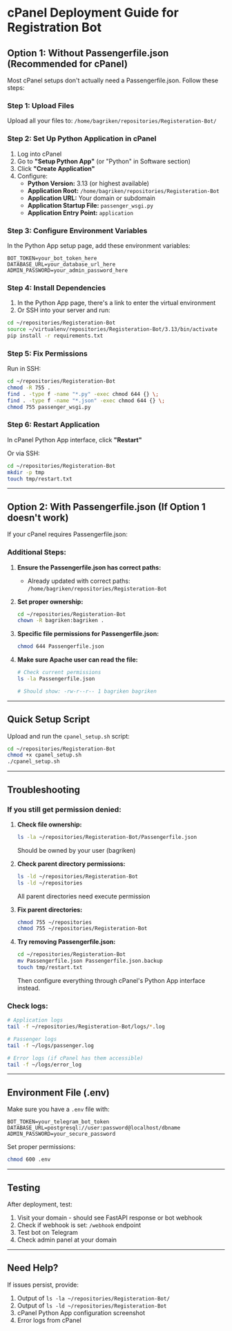# cPanel Deployment Guide for Registration Bot

## Option 1: Without Passengerfile.json (Recommended for cPanel)

Most cPanel setups don't actually need a Passengerfile.json. Follow these steps:

### Step 1: Upload Files
Upload all your files to: `/home/bagriken/repositories/Registeration-Bot/`

### Step 2: Set Up Python Application in cPanel
1. Log into cPanel
2. Go to **"Setup Python App"** (or "Python" in Software section)
3. Click **"Create Application"**
4. Configure:
   - **Python Version:** 3.13 (or highest available)
   - **Application Root:** `/home/bagriken/repositories/Registeration-Bot`
   - **Application URL:** Your domain or subdomain
   - **Application Startup File:** `passenger_wsgi.py`
   - **Application Entry Point:** `application`

### Step 3: Configure Environment Variables
In the Python App setup page, add these environment variables:
```
BOT_TOKEN=your_bot_token_here
DATABASE_URL=your_database_url_here
ADMIN_PASSWORD=your_admin_password_here
```

### Step 4: Install Dependencies
1. In the Python App page, there's a link to enter the virtual environment
2. Or SSH into your server and run:
```bash
cd ~/repositories/Registeration-Bot
source ~/virtualenv/repositories/Registeration-Bot/3.13/bin/activate
pip install -r requirements.txt
```

### Step 5: Fix Permissions
Run in SSH:
```bash
cd ~/repositories/Registeration-Bot
chmod -R 755 .
find . -type f -name "*.py" -exec chmod 644 {} \;
find . -type f -name "*.json" -exec chmod 644 {} \;
chmod 755 passenger_wsgi.py
```

### Step 6: Restart Application
In cPanel Python App interface, click **"Restart"**

Or via SSH:
```bash
cd ~/repositories/Registeration-Bot
mkdir -p tmp
touch tmp/restart.txt
```

---

## Option 2: With Passengerfile.json (If Option 1 doesn't work)

If your cPanel requires Passengerfile.json:

### Additional Steps:

1. **Ensure the Passengerfile.json has correct paths:**
   - Already updated with correct paths: `/home/bagriken/repositories/Registeration-Bot`

2. **Set proper ownership:**
   ```bash
   cd ~/repositories/Registeration-Bot
   chown -R bagriken:bagriken .
   ```

3. **Specific file permissions for Passengerfile.json:**
   ```bash
   chmod 644 Passengerfile.json
   ```

4. **Make sure Apache user can read the file:**
   ```bash
   # Check current permissions
   ls -la Passengerfile.json
   
   # Should show: -rw-r--r-- 1 bagriken bagriken
   ```

---

## Quick Setup Script

Upload and run the `cpanel_setup.sh` script:

```bash
cd ~/repositories/Registeration-Bot
chmod +x cpanel_setup.sh
./cpanel_setup.sh
```

---

## Troubleshooting

### If you still get permission denied:

1. **Check file ownership:**
   ```bash
   ls -la ~/repositories/Registeration-Bot/Passengerfile.json
   ```
   Should be owned by your user (bagriken)

2. **Check parent directory permissions:**
   ```bash
   ls -ld ~/repositories/Registeration-Bot
   ls -ld ~/repositories
   ```
   All parent directories need execute permission

3. **Fix parent directories:**
   ```bash
   chmod 755 ~/repositories
   chmod 755 ~/repositories/Registeration-Bot
   ```

4. **Try removing Passengerfile.json:**
   ```bash
   cd ~/repositories/Registeration-Bot
   mv Passengerfile.json Passengerfile.json.backup
   touch tmp/restart.txt
   ```
   Then configure everything through cPanel's Python App interface instead.

### Check logs:
```bash
# Application logs
tail -f ~/repositories/Registeration-Bot/logs/*.log

# Passenger logs
tail -f ~/logs/passenger.log

# Error logs (if cPanel has them accessible)
tail -f ~/logs/error_log
```

---

## Environment File (.env)

Make sure you have a `.env` file with:
```
BOT_TOKEN=your_telegram_bot_token
DATABASE_URL=postgresql://user:password@localhost/dbname
ADMIN_PASSWORD=your_secure_password
```

Set proper permissions:
```bash
chmod 600 .env
```

---

## Testing

After deployment, test:
1. Visit your domain - should see FastAPI response or bot webhook
2. Check if webhook is set: `/webhook` endpoint
3. Test bot on Telegram
4. Check admin panel at your domain

---

## Need Help?

If issues persist, provide:
1. Output of `ls -la ~/repositories/Registeration-Bot/`
2. Output of `ls -ld ~/repositories/Registeration-Bot`
3. cPanel Python App configuration screenshot
4. Error logs from cPanel
